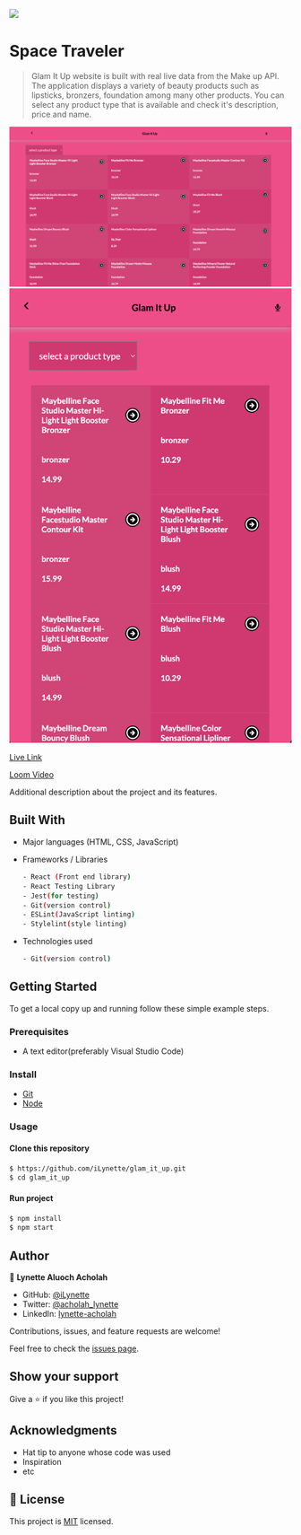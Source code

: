 ![](https://img.shields.io/badge/GlamItUp-violet)

# Space Traveler

> Glam It Up website is built with real live data from the Make up API. The application displays a variety of beauty products such as lipsticks, bronzers, foundation among many other products. You can select any product type that is available and check it's description, price and name.

![screenshot](./src/images/one.png)
![screenshot](./src/images/two.png)

[Live Link](https://ilynettes-glam-app.herokuapp.com/)

[Loom Video](https://www.loom.com/share/738c4888330745798ab4f6e2895449f8)

Additional description about the project and its features.

## Built With

- Major languages (HTML, CSS, JavaScript)

- Frameworks / Libraries

  ```bash
  - React (Front end library)
  - React Testing Library
  - Jest(for testing)
  - Git(version control)
  - ESLint(JavaScript linting)
  - Stylelint(style linting)
  ```

- Technologies used

  ```bash
  - Git(version control)
  ```

## Getting Started

To get a local copy up and running follow these simple example steps.

### Prerequisites

- A text editor(preferably Visual Studio Code)

### Install

- [Git](https://git-scm.com/downloads)
- [Node](https://nodejs.org/en/download/)

### Usage

#### Clone this repository

```bash
$ https://github.com/iLynette/glam_it_up.git
$ cd glam_it_up
```

#### Run project

```bash
$ npm install
$ npm start
```

## Author

👤 **Lynette Aluoch Acholah**

- GitHub: [@iLynette](https://github.com/iLynette)
- Twitter: [@acholah_lynette](https://twitter.com/acholah_lynette)
- LinkedIn: [lynette-acholah](https://linkedin.com/in/lynette-acholah)

Contributions, issues, and feature requests are welcome!

Feel free to check the [issues page](../../issues/).

## Show your support

Give a ⭐️ if you like this project!

## Acknowledgments

- Hat tip to anyone whose code was used
- Inspiration
- etc

## 📝 License

This project is [MIT](./MIT.md) licensed.

